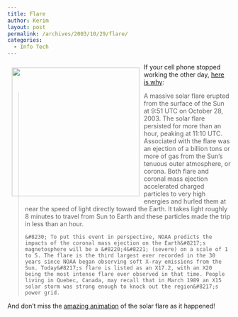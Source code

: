 ```yaml
---
title: Flare
author: Kerim
layout: post
permalink: /archives/2003/10/29/flare/
categories:
  - Info Tech
---
```

<img src="http://test.oxus.net/images/flare_soh_2003301.jpg" height="290" width="288" align="left" border="0" hspace="10" vspace="10" />

If your cell phone stopped working the other day, <a href="http://earthobservatory.nasa.gov/Newsroom/NewImages/images.php3?img_id=16345" onclick="_gaq.push(['_trackEvent', 'outbound-article', 'http://earthobservatory.nasa.gov/Newsroom/NewImages/images.php3?img_id=16345', 'here is why']);" >here is why</a>:


>   A massive solar flare erupted from the surface of the Sun at 9:51 UTC on October 28, 2003. The solar flare persisted for more than an hour, peaking at 11:10 UTC. Associated with the flare was an ejection of a billion tons or more of gas from the Sun&#8217;s tenuous outer atmosphere, or corona. Both flare and coronal mass ejection accelerated charged particles to very high energies and hurled them at near the speed of light directly toward the Earth. It takes light roughly 8 minutes to travel from Sun to Earth and these particles made the trip in less than an hour. 
>   
>   
>     &#8230; To put this event in perspective, NOAA predicts the impacts of the coronal mass ejection on the Earth&#8217;s magnetosphere will be a &#8220;4&#8221; (severe) on a scale of 1 to 5. The flare is the third largest ever recorded in the 30 years since NOAA began observing soft X-ray emissions from the Sun. Today&#8217;s flare is listed as an X17.2, with an X20 being the most intense flare ever observed in that time. People living in Quebec, Canada, may recall that in March 1989 an X15 solar storm was strong enough to knock out the region&#8217;s power grid.
>   


And don&#8217;t miss the <a href="http://earthobservatory.nasa.gov/Newsroom/NewImages/Images/flare_soh_2003301.mpg" onclick="_gaq.push(['_trackEvent', 'outbound-article', 'http://earthobservatory.nasa.gov/Newsroom/NewImages/Images/flare_soh_2003301.mpg', 'amazing animation']);" >amazing animation</a> of the solar flare as it happened!

